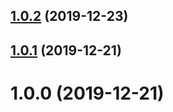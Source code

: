 ## [1.0.2](https://github.com/benMain/nest-cisco-webdialer-client/compare/v1.0.1...v1.0.2) (2019-12-23)

## [1.0.1](https://github.com/benMain/nest-cisco-webdialer-client/compare/v1.0.0...v1.0.1) (2019-12-21)

# 1.0.0 (2019-12-21)
